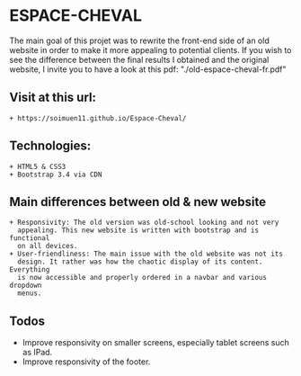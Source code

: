 # ESPACE-CHEVAL

The main goal of this projet was to rewrite the front-end side of an old
website in order to make it more appealing to potential clients. If you wish to
see the difference between the final results I obtained and the original
website, I invite you to have a look at this pdf: "./old-espace-cheval-fr.pdf"

## Visit at this url:

	+ https://soimuen11.github.io/Espace-Cheval/

## Technologies:

	+ HTML5 & CSS3
	+ Bootstrap 3.4 via CDN

## Main differences between old & new website

	+ Responsivity: The old version was old-school looking and not very
	  appealing. This new website is written with bootstrap and is functional
	  on all devices. 
	+ User-friendliness: The main issue with the old website was not its
	  design. It rather was how the chaotic display of its content. Everything
	  is now accessible and properly ordered in a navbar and various dropdown
	  menus.

## Todos

+ Improve responsivity on smaller screens, especially tablet screens such as IPad.
+ Improve responsivity of the footer.
